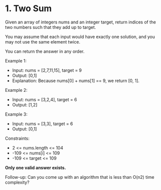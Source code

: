 # 1. Two Sum

Given an array of integers nums and an integer target, return indices of the two numbers such that they add up to target.

You may assume that each input would have exactly one solution, and you may not use the same element twice.

You can return the answer in any order.

Example 1:

* Input: nums = [2,7,11,15], target = 9
* Output: [0,1]
* Explanation: Because nums[0] + nums[1] == 9, we return [0, 1].

Example 2:

* Input: nums = [3,2,4], target = 6
* Output: [1,2]

Example 3:

* Input: nums = [3,3], target = 6
* Output: [0,1]
 

Constraints:

* 2 <= nums.length <= 104
* -109 <= nums[i] <= 109
* -109 <= target <= 109

**Only one valid answer exists.**
 

Follow-up: Can you come up with an algorithm that is less than O(n2) time complexity?